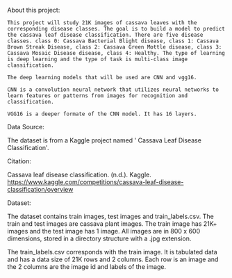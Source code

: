 About this project:

    This project will study 21K images of cassava leaves with the corresponding disease classes. The goal is to build a model to predict the cassava leaf disease classification. There are five disease classes. class 0: Cassava Bacterial Blight disease, class 1: Cassava Brown Streak Disease, class 2: Cassava Green Mottle disease, class 3: Cassava Mosaic Disease disease, class 4: Healthy. The type of learning is deep learning and the type of task is multi-class image classification.

    The deep learning models that will be used are CNN and vgg16.

    CNN is a convolution neural network that utilizes neural networks to learn features or patterns from images for recognition and classification.

    VGG16 is a deeper formate of the CNN model. It has 16 layers.

 Data Source: 

  The dataset is from a Kaggle project named ' Cassava Leaf Disease Classification'.

 Citation: 

  Cassava leaf disease classification. (n.d.). Kaggle. https://www.kaggle.com/competitions/cassava-leaf-disease-classification/overview

 Dataset: 
  
  The dataset contains train images, test images and train_labels.csv. The train and test images are cassava plant images. The train image has 21K+ images and the test image has 1 image. All images are in 800 x 600 dimensions, stored in a directory structure with a .jpg extension.

  The train_labels.csv corresponds with the train image. It is tabulated data and has a data size of 21K rows and 2 columns. Each row is an image and the 2 columns are the image id and labels of the image.
